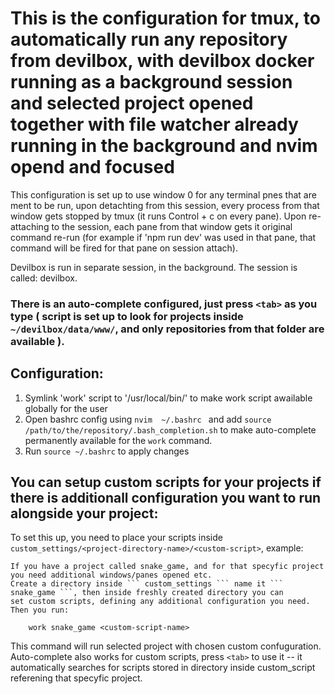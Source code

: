# This is the configuration for tmux, to automatically run any repository from devilbox, with devilbox docker running as a background session and selected project opened together with file watcher already running in the background and nvim opend and focused

This configuration is set up to use window 0 for  any terminal pnes that are ment to be run, upon detachting from this session,
every process from that window gets stopped by tmux (it runs Control + c on every pane). Upon re-attaching to the session,
each pane from that window gets it original command re-run (for example if 'npm run dev' was used in that pane,
that command will be fired for that pane on session attach).

Devilbox is run in separate session, in the background. The session is called: devilbox.

### There is an auto-complete configured, just press ``` <tab> ``` as you type ( script is set up to look for projects inside ``` ~/devilbox/data/www/ ```, and only repositories from that folder are available ).

## Configuration:

1. Symlink 'work' script to '/usr/local/bin/' to make work script awailable globally for the user
2. Open bashrc config using ```nvim  ~/.bashrc ``` and add ``` source /path/to/the/repository/.bash_completion.sh ``` to make auto-complete permanently available for the ``` work ``` command.
3. Run ``` source ~/.bashrc ``` to apply changes


## You can setup custom scripts for your projects if there is additionall configuration you want to run alongside your project:
To set this up, you need to place your scripts inside ``` custom_settings/<project-directory-name>/<custom-script> ```, example:

    If you have a project called snake_game, and for that specyfic project you need additional windows/panes opened etc.
    Create a directory inside ``` custom_settings ``` name it ``` snake_game ```, then inside freshly created directory you can
    set custom scripts, defining any additional configuration you need. Then you run:

        work snake_game <custom-script-name>

This command will run selected project with chosen custom confuguration. Auto-complete also works for custom scripts, press ``` <tab> ```
to use it -- it automatically searches for scripts stored in directory inside custom_script referening that specyfic project.
